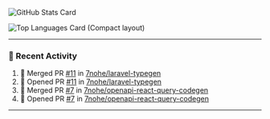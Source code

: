 ![GitHub Stats Card](https://github-readme-stats.vercel.app/api?username=7nohe&count_private=true&theme=react)

![Top Languages Card (Compact layout)](https://github-readme-stats.vercel.app/api/top-langs/?username=7nohe&layout=compact&theme=react)

---

### :koala: Recent Activity

<!--START_SECTION:activity-->
1. 🎉 Merged PR [#11](https://github.com/7nohe/laravel-typegen/pull/11) in [7nohe/laravel-typegen](https://github.com/7nohe/laravel-typegen)
2. 💪 Opened PR [#11](https://github.com/7nohe/laravel-typegen/pull/11) in [7nohe/laravel-typegen](https://github.com/7nohe/laravel-typegen)
3. 🎉 Merged PR [#7](https://github.com/7nohe/openapi-react-query-codegen/pull/7) in [7nohe/openapi-react-query-codegen](https://github.com/7nohe/openapi-react-query-codegen)
4. 💪 Opened PR [#7](https://github.com/7nohe/openapi-react-query-codegen/pull/7) in [7nohe/openapi-react-query-codegen](https://github.com/7nohe/openapi-react-query-codegen)
<!--END_SECTION:activity-->

---
